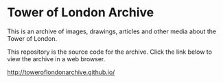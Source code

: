 # Tower of London Archive

This is an archive of images, drawings, articles and other media about the Tower of London.

This repository is the source code for the archive. Click the link below to view the archive in a web browser.

http://toweroflondonarchive.github.io/
